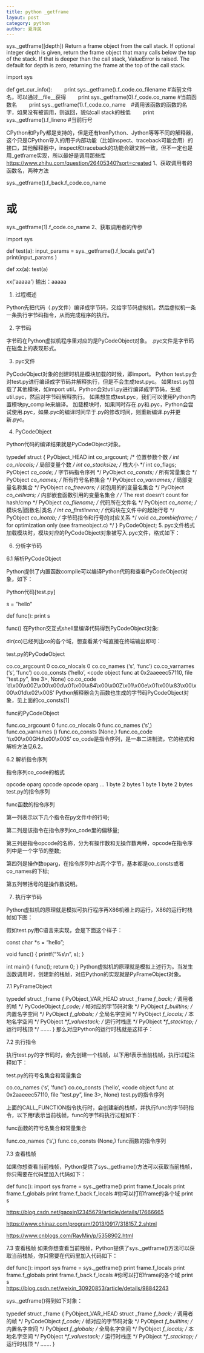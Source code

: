 ```yaml
---
title: python _getframe
layout: post
category: python
author: 夏泽民
---
```

sys._getframe([depth])
Return a frame object from the call stack. If optional integer depth is given, return the frame object that many calls below the top of the stack. If that is deeper than the call stack, ValueError is raised. The default for depth is zero, returning the frame at the top of the call stack.

import sys

def get_cur_info():
　　print sys._getframe().f_code.co_filename  #当前文件名，可以通过__file__获得
　　print sys._getframe(0).f_code.co_name  #当前函数名
　　print sys._getframe(1).f_code.co_name　#调用该函数的函数的名字，如果没有被调用，则返回<module>，貌似call stack的栈低
　　print sys._getframe().f_lineno #当前行号

<!-- more -->
CPython和PyPy都是支持的，但是还有IronPython、Jython等等不同的解释器，这个只是CPython导入的用于内部功能（比如inspect、traceback可能会用）的接口，其他解释器中，inspect和traceback的功能会跟文档一致，但不一定也是用_getframe实现，所以最好是调用那些库
https://www.zhihu.com/question/26405340?sort=created
1、获取调用者的函数名，两种方法

sys._getframe().f_back.f_code.co_name
# 或
sys._getframe(1).f_code.co_name
2、获取调用者的传参

import sys

def test(a):
    input_params = sys._getframe().f_locals.get('a')
    print(input_params )

def xx(a):
    test(a)

xx('aaaaa')
输出：aaaaa

1. 过程概述

Python先把代码（.py文件）编译成字节码，交给字节码虚拟机，然后虚拟机一条一条执行字节码指令，从而完成程序的执行。

2. 字节码

字节码在Python虚拟机程序里对应的是PyCodeObject对象。
.pyc文件是字节码在磁盘上的表现形式。

3. pyc文件

PyCodeObject对象的创建时机是模块加载的时候，即import。
Python test.py会对test.py进行编译成字节码并解释执行，但是不会生成test.pyc。
如果test.py加载了其他模块，如import util，Python会对util.py进行编译成字节码，生成util.pyc，然后对字节码解释执行。
如果想生成test.pyc，我们可以使用Python内置模块py_compile来编译。
加载模块时，如果同时存在.py和.pyc，Python会尝试使用.pyc，如果.pyc的编译时间早于.py的修改时间，则重新编译.py并更新.pyc。

4. PyCodeObject

Python代码的编译结果就是PyCodeObject对象。

typedef struct { 
    PyObject_HEAD 
    int co_argcount;        /* 位置参数个数 */ 
    int co_nlocals;         /* 局部变量个数 */ 
    int co_stacksize;       /* 栈大小 */ 
    int co_flags;    
    PyObject *co_code;      /* 字节码指令序列 */ 
    PyObject *co_consts;    /* 所有常量集合 */ 
    PyObject *co_names;     /* 所有符号名称集合 */ 
    PyObject *co_varnames;  /* 局部变量名称集合 */ 
    PyObject *co_freevars;  /* 闭包用的的变量名集合 */ 
    PyObject *co_cellvars;  /* 内部嵌套函数引用的变量名集合 */ 
    /* The rest doesn’t count for hash/cmp */ 
    PyObject *co_filename;  /* 代码所在文件名 */ 
    PyObject *co_name;      /* 模块名|函数名|类名 */ 
    int co_firstlineno;     /* 代码块在文件中的起始行号 */ 
    PyObject *co_lnotab;    /* 字节码指令和行号的对应关系 */ 
    void *co_zombieframe;   /* for optimization only (see frameobject.c) */ 
} PyCodeObject; 
5. pyc文件格式
加载模块时，模块对应的PyCodeObject对象被写入.pyc文件，格式如下：



6. 分析字节码

6.1 解析PyCodeObject

Python提供了内置函数compile可以编译Python代码和查看PyCodeObject对象，如下：

Python代码[test.py]

s = ”hello” 
 
def func(): 
    print s 
 
func() 
在Python交互式shell里编译代码得到PyCodeObject对象:



dir(co)已经列出co的各个域，想查看某个域直接在终端输出即可：



test.py的PyCodeObject

co.co_argcount    0 
co.co_nlocals     0 
co.co_names       (‘s’, ’func’) 
co.co_varnames    (‘s’, ’func’) 
co.co_consts      (‘hello’, <code object func at 0x2aaeeec57110, file ”test.py”, line 3>, None) 
co.co_code        ’d\x00\x00Z\x00\x00d\x01\x00\x84\x00\x00Z\x01\x00e\x01\x00\x83\x00\x00\x01d\x02\x00S’ 
Python解释器会为函数也生成的字节码PyCodeObject对象，见上面的co_consts[1]

func的PyCodeObject

func.co_argcount   0 
func.co_nlocals    0 
func.co_names      (‘s’,) 
func.co_varnames   () 
func.co_consts     (None,) 
func.co_code       ‘t\x00\x00GHd\x00\x00S’ 
co_code是指令序列，是一串二进制流，它的格式和解析方法见6.2。

6.2 解析指令序列

指令序列co_code的格式

opcode	oparg	opcode	opcode	oparg	…
1 byte	2 bytes	1 byte	1 byte	2 bytes	 
test.py的指令序列



func函数的指令序列



第一列表示以下几个指令在py文件中的行号;

第二列是该指令在指令序列co_code里的偏移量;

第三列是指令opcode的名称，分为有操作数和无操作数两种，opcode在指令序列中是一个字节的整数;

第四列是操作数oparg，在指令序列中占两个字节，基本都是co_consts或者co_names的下标;

第五列带括号的是操作数说明。

7. 执行字节码

Python虚拟机的原理就是模拟可执行程序再X86机器上的运行，X86的运行时栈帧如下图：



假如test.py用C语言来实现，会是下面这个样子：

const char *s = “hello”; 
 
void func() { 
    printf(“%s\n”, s); 
} 
 
int main() { 
    func(); 
    return 0; 
} 
Python虚拟机的原理就是模拟上述行为。当发生函数调用时，创建新的栈帧，对应Python的实现就是PyFrameObject对象。

7.1 PyFrameObject

typedef struct _frame { 
    PyObject_VAR_HEAD 
    struct _frame *f_back;    /* 调用者的帧 */ 
    PyCodeObject *f_code;     /* 帧对应的字节码对象 */ 
    PyObject *f_builtins;     /* 内置名字空间 */ 
    PyObject *f_globals;      /* 全局名字空间 */ 
    PyObject *f_locals;       /* 本地名字空间 */ 
    PyObject **f_valuestack;  /* 运行时栈底 */ 
    PyObject **f_stacktop;    /* 运行时栈顶 */ 
    ……. 
} 
那么对应Python的运行时栈就是这样子：



7.2 执行指令

执行test.py的字节码时，会先创建一个栈帧，以下用f表示当前栈帧，执行过程注释如下：

test.py的符号名集合和常量集合

co.co_names   (‘s’, ’func’) 
co.co_consts  (‘hello’, <code object func at 0x2aaeeec57110, file ”test.py”, line 3>, None) 
test.py的指令序列



上面的CALL_FUNCTION指令执行时，会创建新的栈帧，并执行func的字节码指令，以下用f表示当前栈帧，func的字节码执行过程如下：

func函数的符号名集合和常量集合

func.co_names       (‘s’,) 
func.co_consts      (None,) 
func函数的指令序列



7.3 查看栈帧

如果你想查看当前栈帧，Python提供了sys._getframe()方法可以获取当前栈帧，你只需要在代码里加入代码如下：

def func(): 
    import sys 
    frame = sys._getframe() 
    print frame.f_locals 
    print frame.f_globals 
    print frame.f_back.f_locals 
    #你可以打印frame的各个域 
    print s  
    
    
 https://blog.csdn.net/gaoxin12345679/article/details/17666665
 
 https://www.chinaz.com/program/2013/0917/318157_2.shtml
 
 https://www.cnblogs.com/RayMin/p/5358902.html
 
 7.3 查看栈帧
如果你想查看当前栈帧，Python提供了sys._getframe()方法可以获取当前栈帧，你只需要在代码里加入代码如下：

def func():
    import sys
    frame = sys._getframe()
    print frame.f_locals
    print frame.f_globals
    print frame.f_back.f_locals
    #你可以打印frame的各个域
    print s  
https://blog.csdn.net/weixin_30920853/article/details/98842243

sys._getframe()得到如下对象：

typedef struct _frame { 
    PyObject_VAR_HEAD 
    struct _frame *f_back;    /* 调用者的帧 */ 
    PyCodeObject *f_code;     /* 帧对应的字节码对象 */ 
    PyObject *f_builtins;     /* 内置名字空间 */ 
    PyObject *f_globals;      /* 全局名字空间 */ 
    PyObject *f_locals;       /* 本地名字空间 */ 
    PyObject **f_valuestack;  /* 运行时栈底 */ 
    PyObject **f_stacktop;    /* 运行时栈顶 */ 
    ……. 
}
